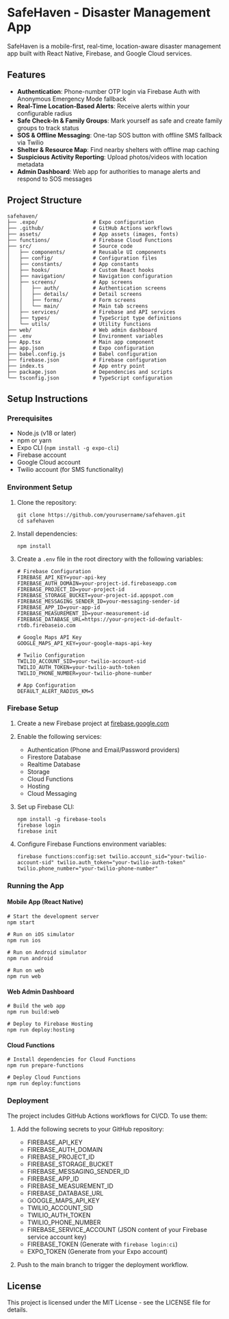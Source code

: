 # SafeHaven - Disaster Management App

SafeHaven is a mobile-first, real-time, location-aware disaster management app built with React Native, Firebase, and Google Cloud services.

## Features

- **Authentication**: Phone-number OTP login via Firebase Auth with Anonymous Emergency Mode fallback
- **Real-Time Location-Based Alerts**: Receive alerts within your configurable radius
- **Safe Check-In & Family Groups**: Mark yourself as safe and create family groups to track status
- **SOS & Offline Messaging**: One-tap SOS button with offline SMS fallback via Twilio
- **Shelter & Resource Map**: Find nearby shelters with offline map caching
- **Suspicious Activity Reporting**: Upload photos/videos with location metadata
- **Admin Dashboard**: Web app for authorities to manage alerts and respond to SOS messages

## Project Structure

```
safehaven/
├── .expo/                  # Expo configuration
├── .github/                # GitHub Actions workflows
├── assets/                 # App assets (images, fonts)
├── functions/              # Firebase Cloud Functions
├── src/                    # Source code
│   ├── components/         # Reusable UI components
│   ├── config/             # Configuration files
│   ├── constants/          # App constants
│   ├── hooks/              # Custom React hooks
│   ├── navigation/         # Navigation configuration
│   ├── screens/            # App screens
│   │   ├── auth/           # Authentication screens
│   │   ├── details/        # Detail screens
│   │   ├── forms/          # Form screens
│   │   └── main/           # Main tab screens
│   ├── services/           # Firebase and API services
│   ├── types/              # TypeScript type definitions
│   └── utils/              # Utility functions
├── web/                    # Web admin dashboard
├── .env                    # Environment variables
├── App.tsx                 # Main app component
├── app.json                # Expo configuration
├── babel.config.js         # Babel configuration
├── firebase.json           # Firebase configuration
├── index.ts                # App entry point
├── package.json            # Dependencies and scripts
└── tsconfig.json           # TypeScript configuration
```

## Setup Instructions

### Prerequisites

- Node.js (v18 or later)
- npm or yarn
- Expo CLI (`npm install -g expo-cli`)
- Firebase account
- Google Cloud account
- Twilio account (for SMS functionality)

### Environment Setup

1. Clone the repository:
   ```
   git clone https://github.com/yourusername/safehaven.git
   cd safehaven
   ```

2. Install dependencies:
   ```
   npm install
   ```

3. Create a `.env` file in the root directory with the following variables:
   ```
   # Firebase Configuration
   FIREBASE_API_KEY=your-api-key
   FIREBASE_AUTH_DOMAIN=your-project-id.firebaseapp.com
   FIREBASE_PROJECT_ID=your-project-id
   FIREBASE_STORAGE_BUCKET=your-project-id.appspot.com
   FIREBASE_MESSAGING_SENDER_ID=your-messaging-sender-id
   FIREBASE_APP_ID=your-app-id
   FIREBASE_MEASUREMENT_ID=your-measurement-id
   FIREBASE_DATABASE_URL=https://your-project-id-default-rtdb.firebaseio.com

   # Google Maps API Key
   GOOGLE_MAPS_API_KEY=your-google-maps-api-key

   # Twilio Configuration
   TWILIO_ACCOUNT_SID=your-twilio-account-sid
   TWILIO_AUTH_TOKEN=your-twilio-auth-token
   TWILIO_PHONE_NUMBER=your-twilio-phone-number

   # App Configuration
   DEFAULT_ALERT_RADIUS_KM=5
   ```

### Firebase Setup

1. Create a new Firebase project at [firebase.google.com](https://firebase.google.com/)
2. Enable the following services:
   - Authentication (Phone and Email/Password providers)
   - Firestore Database
   - Realtime Database
   - Storage
   - Cloud Functions
   - Hosting
   - Cloud Messaging

3. Set up Firebase CLI:
   ```
   npm install -g firebase-tools
   firebase login
   firebase init
   ```

4. Configure Firebase Functions environment variables:
   ```
   firebase functions:config:set twilio.account_sid="your-twilio-account-sid" twilio.auth_token="your-twilio-auth-token" twilio.phone_number="your-twilio-phone-number"
   ```

### Running the App

#### Mobile App (React Native)

```
# Start the development server
npm start

# Run on iOS simulator
npm run ios

# Run on Android simulator
npm run android

# Run on web
npm run web
```

#### Web Admin Dashboard

```
# Build the web app
npm run build:web

# Deploy to Firebase Hosting
npm run deploy:hosting
```

#### Cloud Functions

```
# Install dependencies for Cloud Functions
npm run prepare-functions

# Deploy Cloud Functions
npm run deploy:functions
```

### Deployment

The project includes GitHub Actions workflows for CI/CD. To use them:

1. Add the following secrets to your GitHub repository:
   - FIREBASE_API_KEY
   - FIREBASE_AUTH_DOMAIN
   - FIREBASE_PROJECT_ID
   - FIREBASE_STORAGE_BUCKET
   - FIREBASE_MESSAGING_SENDER_ID
   - FIREBASE_APP_ID
   - FIREBASE_MEASUREMENT_ID
   - FIREBASE_DATABASE_URL
   - GOOGLE_MAPS_API_KEY
   - TWILIO_ACCOUNT_SID
   - TWILIO_AUTH_TOKEN
   - TWILIO_PHONE_NUMBER
   - FIREBASE_SERVICE_ACCOUNT (JSON content of your Firebase service account key)
   - FIREBASE_TOKEN (Generate with `firebase login:ci`)
   - EXPO_TOKEN (Generate from your Expo account)

2. Push to the main branch to trigger the deployment workflow.

## License

This project is licensed under the MIT License - see the LICENSE file for details.

